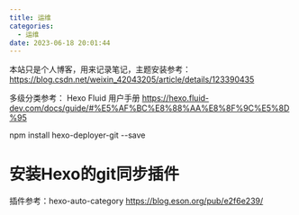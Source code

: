 ```yaml
---
title: 运维
categories:
  - 运维
date: 2023-06-18 20:01:44
---
```

本站只是个人博客，用来记录笔记，主题安装参考：https://blog.csdn.net/weixin_42043205/article/details/123390435

多级分类参考：
Hexo Fluid 用户手册  https://hexo.fluid-dev.com/docs/guide/#%E5%AF%BC%E8%88%AA%E8%8F%9C%E5%8D%95


npm install hexo-deployer-git --save
# 安装Hexo的git同步插件

插件参考：hexo-auto-category    https://blog.eson.org/pub/e2f6e239/

